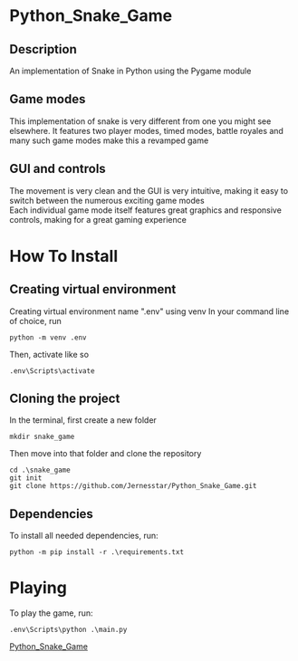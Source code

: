 # Python_Snake_Game

Description
-----------
An implementation of Snake in Python using the Pygame module

Game modes
----------
This implementation of snake is very different from one you might see elsewhere.
It features two player modes, timed modes, battle royales and many such game modes
make this a revamped game

GUI and controls
----------------
The movement is very clean and the GUI is very intuitive, making it easy to switch between the numerous exciting game modes  
Each individual game mode itself features great graphics and responsive controls, making for a great gaming experience

# How To Install  

Creating virtual environment
----------------------------
Creating virtual environment name ".env" using venv
In your command line of choice, run
```
python -m venv .env
```
Then, activate like so
```
.env\Scripts\activate
```

Cloning the project  
------------------
In the terminal, first create a new folder
```
mkdir snake_game
```
Then move into that folder and clone the repository
```
cd .\snake_game
git init
git clone https://github.com/Jernesstar/Python_Snake_Game.git
```

Dependencies
------------
To install all needed dependencies, run:
```
python -m pip install -r .\requirements.txt
```

# Playing

To play the game, run:
```
.env\Scripts\python .\main.py
```

[Python_Snake_Game](https://github/Jernesstar/Python_Snake_Game "Home Page")
